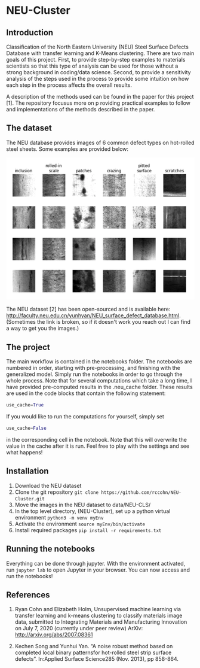 # NEU-Cluster
## Introduction

Classification of the North Eastern University (NEU) Steel Surface Defects Database with transfer 
learning and K-Means clustering. There are two main goals of this project. First, to provide step-by-step 
examples to materials scientists so that this type of analysis can be used for those without a strong 
background in coding/data science. Second, to provide a sensitivity analysis of the steps used in the 
process to provide some intuition on how each step in the process affects the overall results.

A description of the methods used can be found in the paper for this project [1]. The repository focusus more on p
roviding practical examples to follow and implementations of the methods described in the paper.

## The dataset

The NEU database provides images of 6 common defect types on hot-rolled steel sheets. Some examples are provided below:

<img src=".github/NEUimg.png">

The NEU dataset [2] has been open-sourced and is available here: 
<http://faculty.neu.edu.cn/yunhyan/NEU_surface_defect_database.html>. (Sometimes the link is broken, so if it doesn't 
work you reach out I can find a way to get you the images.)

## The project
The main workflow is contained in the notebooks folder. The notebooks are numbered in order, starting with pre-processing, 
and finishing with the generalized model. Simply run the notebooks in order to go through the whole process. Note that 
for several computations which take a long time, I have provided pre-computed results in the .neu_cache folder. 
These results are used in the code blocks that contain the following statement:
```python
use_cache=True
```
If you 
would like to run the computations for yourself, simply set 
```python 
use_cache=False
```
in the corresponding cell in the notebook. Note that this will overwrite the value in the cache after it is run.
 Feel free to play with the settings and see what happens!

## Installation
  1) Download the NEU dataset
  2) Clone the git repository ```git clone https://github.com/rccohn/NEU-Cluster.git```
  3) Move the images in the NEU dataset to data/NEU-CLS/
  4) In the top level directory, (NEU-Cluster), set up a python virtual environment ```python3 -m venv myEnv```
  5) Activate the environment ```source myEnv/bin/activate```
  6) Install required packages ```pip install -r requirements.txt```

## Running the notebooks
Everything can be done through jupyter. With the environment activated, run ```jupyter lab``` to open Jupyter in your
browser. You can now access and run the notebooks!
## References
1)  Ryan Cohn and Elizabeth Holm, Unsupervised machine learning via transfer 
learning and k-means clustering to classify materials image data, submitted to Integrating Materials and Manufacturing
Innovation on July 7, 2020 (currently under peer review)
ArXiv: <http://arxiv.org/abs/2007.08361>

2) Kechen Song and Yunhui Yan. “A noise robust method based on completed local binary patternsfor hot-rolled steel 
strip surface defects”. In:Applied Surface Science285 (Nov. 2013), pp 858-864.
